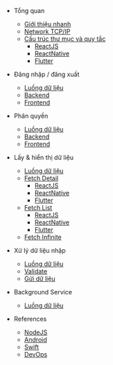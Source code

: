 - Tổng quan
  - [Giới thiệu nhanh](quickstart.md)
  - [Network TCP/IP](cheatsheet-tcp-ip.md)
  - [Cấu trúc thư mục và quy tắc](code-convention.md)
    - [ReactJS](structures/react-js.md)
    - [ReactNative](structures/react-native.md)
    - [Flutter](structures/flutter.md)

- Đăng nhập / đăng xuất
  - [Luồng dữ liệu](authentication/index.md)
  - [Backend](authentication/backend.md)
  - [Frontend](authentication/frontend.md)

- Phân quyền
  - [Luồng dữ liệu](authorization/index.md)
  - [Backend](authorization/backend.md)
  - [Frontend](authorization/frontend.md)

- Lấy & hiển thị dữ liệu
  - [Luồng dữ liệu](data-services/index.md)
  - [Fetch Detail](data-services/detail.md)
    - [ReactJS](data-services/frontend/react-js-fetch-detail.md)
    - [ReactNative](data-services/frontend/react-native-fetch-detail.md)
    - [Flutter](data-services/frontend/flutter-fetch-detail.md)
  - [Fetch List](data-services/listing.md)
    - [ReactJS](data-services/frontend/react-js-fetch-list.md)
    - [ReactNative](data-services/frontend/react-native-fetch-list.md)
    - [Flutter](data-services/frontend/flutter-fetch-list.md)
  - [Fetch Infinite](data-services/infinite.md)

- Xử lý dữ liệu nhập
  - [Luồng dữ liệu](form-data/index.md)
  - [Validate](form-data/validator.md)
  - [Gửi dữ liệu](form-data/submission.md)

- Background Service
  - [Luồng dữ liệu](background-services/index.md)

- References
  - [NodeJS](references/nodejs.md)
  - [Android](references/android.md)
  - [Swift](references/swift.md)
  - [DevOps](references/devops.md)

